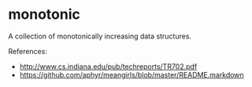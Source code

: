 monotonic
=========

A collection of monotonically increasing data structures.

References:

* http://www.cs.indiana.edu/pub/techreports/TR702.pdf 
* https://github.com/aphyr/meangirls/blob/master/README.markdown
